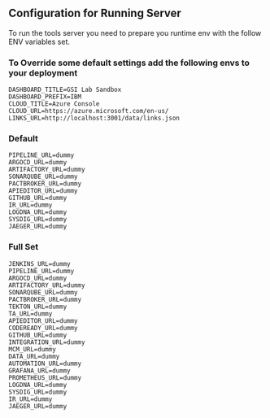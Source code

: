 ## Configuration for Running Server

To run the tools server you need to prepare you runtime env with the follow
 ENV variables set. 

### To Override some default settings add the following envs to your deployment 

```
DASHBOARD_TITLE=GSI Lab Sandbox
DASHBOARD_PREFIX=IBM
CLOUD_TITLE=Azure Console
CLOUD_URL=https://azure.microsoft.com/en-us/
LINKS_URL=http://localhost:3001/data/links.json
```

### Default
```
PIPELINE_URL=dummy
ARGOCD_URL=dummy
ARTIFACTORY_URL=dummy
SONARQUBE_URL=dummy
PACTBROKER_URL=dummy
APIEDITOR_URL=dummy
GITHUB_URL=dummy
IR_URL=dummy
LOGDNA_URL=dummy
SYSDIG_URL=dummy
JAEGER_URL=dummy
```

### Full Set
```
JENKINS_URL=dummy
PIPELINE_URL=dummy
ARGOCD_URL=dummy
ARTIFACTORY_URL=dummy
SONARQUBE_URL=dummy
PACTBROKER_URL=dummy
TEKTON_URL=dummy
TA_URL=dummy
APIEDITOR_URL=dummy
CODEREADY_URL=dummy
GITHUB_URL=dummy
INTEGRATION_URL=dummy
MCM_URL=dummy
DATA_URL=dummy
AUTOMATION_URL=dummy
GRAFANA_URL=dummy
PROMETHEUS_URL=dummy
LOGDNA_URL=dummy
SYSDIG_URL=dummy
IR_URL=dummy
JAEGER_URL=dummy
```
